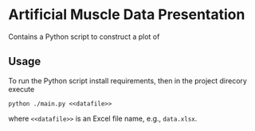 # Artificial Muscle Data Presentation

Contains a Python script to construct a plot of 

## Usage
To run the Python script install requirements, then in the 
project direcory execute

`python ./main.py <<datafile>>`

where `<<datafile>>` is an Excel file name, e.g., `data.xlsx`.
